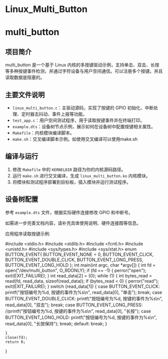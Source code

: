 # Linux_Multi_Button
# multi_button

## 项目简介
multi_button 是一个基于 Linux 内核的多按键驱动示例，支持单击、双击、长按等多种按键事件检测，并通过字符设备与用户空间通信。可以注册多个按键。并且读取数据是阻塞的。

## 主要文件说明
- `linux_multi_button.c`：主驱动源码，实现了按键的 GPIO 初始化、中断处理、定时器去抖动、事件上报等功能。
- `test_app.c`：用户空间测试程序，用于读取按键事件并在终端打印。
- `example.dts`：设备树节点示例，展示如何在设备树中配置按键相关属性。
- `Makefile`：内核模块编译脚本。
- `make.sh`：交叉编译脚本示例。如使用交叉编译可以使用make.sh

## 编译与运行
1. 修改 `Makefile` 中的 `KERNELDIR` 路径为你的内核源码路径。
2. 运行 `make.sh` 进行交叉编译，生成 `linux_multi_button.ko` 内核模块。
3. 将模块和测试程序部署到目标板，插入模块并运行测试程序。

## 设备树配置
参考 `example.dts` 文件，根据实际硬件连接修改 GPIO 和中断号。

如需进一步完善文档内容，请补充具体使用说明、硬件连接图等信息。

应用程序读取按键示例:

#include <stdio.h>
#include <stdlib.h>
#include <fcntl.h>
#include <unistd.h>
#include <sys/types.h>
#include <sys/stat.h>
enum BUTTON_EVENT{
    BUTTON_EVENT_NONE = 0,
    BUTTON_EVENT_CLICK,
    BUTTON_EVENT_DOUBLE_CLICK,
    BUTTON_EVENT_LONG_PRESS,
    BUTTON_EVENT_LONG_HOLD
};
int main(int argc, char *argv[])
{
    int fd = open("/dev/multi_button", O_RDONLY);
    if (fd == -1)
    {
        perror("open");
        exit(EXIT_FAILURE);
    }
    int read_data[2] = {0};
    while (1)
    {
        int bytes_read = read(fd, read_data, sizeof(read_data));
        if (bytes_read < 0)
        {
            perror("read");
            exit(EXIT_FAILURE);
        }
        switch (read_data[1])
        {
        case BUTTON_EVENT_CLICK:
        printf("按钮编号为%d, 按键的事件为%s\n", read_data[0], "单击");
            break;
        case BUTTON_EVENT_DOUBLE_CLICK:
        printf("按钮编号为%d, 按键的事件为%s\n", read_data[0], "双击");
            break;
        case BUTTON_EVENT_LONG_PRESS:
        //printf("按钮编号为%d, 按键的事件为%s\n", read_data[0], "长按");
        case BUTTON_EVENT_LONG_HOLD:
        printf("按钮编号为%d, 按键的事件为%s\n", read_data[0], "长按保持");
            break;
        default:
            break;
        }
        
    }
    close(fd);
    return 0;
}
